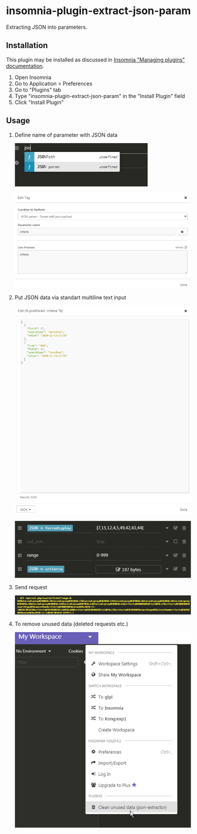 # insomnia-plugin-extract-json-param

Extracting JSON into parameters.

## Installation

This plugin may be installed as discussed in [Insomnia "Managing plugins" documentation](https://support.insomnia.rest/article/26-plugins#managing-plugins).

1. Open Insomnia
2. Go to Application > Preferences
3. Go to "Plugins" tab
4. Type "insomnia-plugin-extract-json-param" in the "Install Plugin" field
5. Click "Install Plugin"

## Usage

1. Define name of parameter with JSON data

   ![add json parameter](https://raw.githubusercontent.com/cinex-ru/insomnia-plugin-extract-json-param/main/images/add-json-param.png)

   ![add json parameter](https://raw.githubusercontent.com/cinex-ru/insomnia-plugin-extract-json-param/main/images/edit-tag.png)

2. Put JSON data via standart multiline text input

   ![put json data](https://raw.githubusercontent.com/cinex-ru/insomnia-plugin-extract-json-param/main/images/put-data.png)

   ![add json parameter](https://raw.githubusercontent.com/cinex-ru/insomnia-plugin-extract-json-param/main/images/query-parameters.png)

3. Send request

   ![add json parameter](https://raw.githubusercontent.com/cinex-ru/insomnia-plugin-extract-json-param/main/images/result-request.png)


4. To remove unused data (deleted requests etc.)

   ![remove unused data](https://raw.githubusercontent.com/cinex-ru/insomnia-plugin-extract-json-param/main/images/housekeeping.png)
